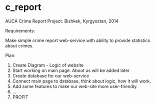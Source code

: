 c_report
========

AUCA Crime Report Project.
Bishkek, Kyrgysztan, 2014

Requirements:

Make simple crime report web-service with ability to provide statistics about crimes.

Plan:

1) Create Diagram - Logic of website
2) Start working on main page. About us will be added later
3) Create database for our web-service
4) Connect main page to database, think about logic, how it will work.
5) Add some features to make our web-site more user-friendly.
6) ...
7) PROFIT
